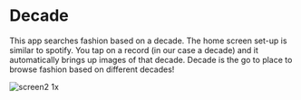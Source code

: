 # Decade
This app searches fashion based on a decade. The home screen set-up is similar to spotify. You tap on a record (in our case a decade) and it automatically brings up images of that decade. Decade is the go to place to browse fashion based on different decades! 


![screen2 1x](https://user-images.githubusercontent.com/23179585/27609207-64076832-5b47-11e7-92c8-de98013015ed.png)

